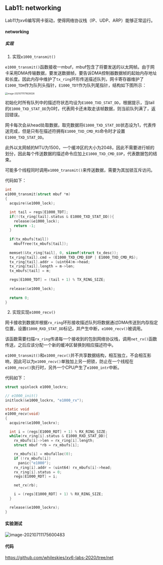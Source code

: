 ## Lab11: networking

Lab11为xv6编写网卡驱动，使得网络协议栈（IP、UDP、ARP）能够正常运行。

#### networking

##### 实现

1. 实现`e1000_transmit()`

`e1000_transmit()`函数接收一mbuf，mbuf包含了将要发送的以太网帧。由于网卡采用DMA传输数据，要发送数据帧，要告诉DMA控制器数据帧的起始内存地址和长度。因此内存中维护了`tx_ring`环形传送描述队列，网卡寄存器维护了`E1000_TDH`作为队列头指针，`E1000_TDT`作为队列尾指针，结构如下图所示：

<img src="https://whileskies-pic.oss-cn-beijing.aliyuncs.com/20210711171635.png" alt="image-20210711171628026" style="zoom: 50%;" />

初始化时所有队列中的描述符状态均设为`E1000_TXD_STAT_DD`，根据提示，当tail的`E1000_TXD_STAT_DD`为0时，代表网卡还未取走该帧数据，则当前队列满了，返回错误。

网卡每次会从head处取数据，取完数据将`E1000_TXD_STAT_DD`状态设为1，代表传送完成，但是只有在描述符拥有`E1000_TXD_CMD_RS`命令时才设置`E1000_TXD_STAT_DD`。

此外以太网帧的MTU为1500，一个缓冲区的大小为2048，因此不需要进行帧的划分，因此每个传送数据的描述命令应加上`E1000_TXD_CMD_EOP`，代表数据包的结束。

可能多个线程同时调用`e1000_transmit()`来传送数据，需要为其加锁互斥访问。

代码如下：

```c
int
e1000_transmit(struct mbuf *m)
{
  acquire(&e1000_lock);

  int tail = regs[E1000_TDT];
  if(!(tx_ring[tail].status & E1000_TXD_STAT_DD)){
    release(&e1000_lock);
    return -1;
  }
  
  if(tx_mbufs[tail])
    mbuffree(tx_mbufs[tail]);
  
  memset(&tx_ring[tail], 0, sizeof(struct tx_desc));
  tx_ring[tail].cmd = (E1000_TXD_CMD_EOP | E1000_TXD_CMD_RS);
  tx_ring[tail].addr = (uint64)m->head;
  tx_ring[tail].length = m->len;
  tx_mbufs[tail] = m;

  regs[E1000_TDT] = (tail + 1) % TX_RING_SIZE;
  
  release(&e1000_lock);
 
  return 0;
}
```

2. 实现实现`e1000_recv()`

网卡接收到数据并根据`rx_ring`环形接收描述队列将数据通过DMA传送到内存指定位置，设置`E1000_RXD_STAT_DD`标记，并产生中断，`e1000_recv()`被调用。

该函数需要扫描`rx_ring`传递每一个接收到的包到网络协议栈，调用`net_rx()`函数传送，之后应该分配一个新的缓冲区替换到相应描述符中。

`e1000_transmit()`和`e1000_recv()`并不共享数据结构，相互独立，不会相互影响，因此可以为`e1000_recv()`单独加上另一把锁，防止在一个线程在`e1000_recv()`执行时，另外一个CPU产生了`e1000_intr`中断。

代码如下：

```c
struct spinlock e1000_lockrx;

// e1000_init()
initlock(&e1000_lockrx, "e1000_rx");

static void
e1000_recv(void)
{
  acquire(&e1000_lockrx);

  int i = (regs[E1000_RDT] + 1) % RX_RING_SIZE;
  while(rx_ring[i].status & E1000_RXD_STAT_DD){
    rx_mbufs[i]->len = rx_ring[i].length;
    struct mbuf *rb = rx_mbufs[i];

    rx_mbufs[i] = mbufalloc(0);
    if (!rx_mbufs[i])
      panic("e1000");
    rx_ring[i].addr = (uint64) rx_mbufs[i]->head;
    rx_ring[i].status = 0;
    regs[E1000_RDT] = i;

    net_rx(rb);

    i = (regs[E1000_RDT] + 1) % RX_RING_SIZE;
  }

  release(&e1000_lockrx);
}
```

#### 实验测试

![image-20210711175600483](https://whileskies-pic.oss-cn-beijing.aliyuncs.com/20210711175600.png)

#### 代码

https://github.com/whileskies/xv6-labs-2020/tree/net

